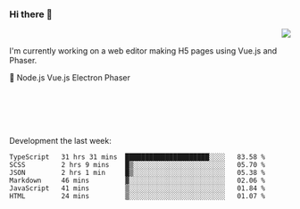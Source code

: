 ### Hi there 👋

<img align="right" src="https://github-readme-stats.vercel.app/api?username=jasonpanggo"/>

<br>
<p align="left">
I'm currently working on a web editor making H5 pages using Vue.js and Phaser.
</p>
<p align="left">
📖 Node.js Vue.js Electron Phaser
</p>
<br>
<br>
<br>
<br>

Development the last week:
<!--START_SECTION:waka-->

```text
TypeScript   31 hrs 31 mins  █████████████████████░░░░   83.58 %
SCSS         2 hrs 9 mins    █▒░░░░░░░░░░░░░░░░░░░░░░░   05.70 %
JSON         2 hrs 1 min     █▒░░░░░░░░░░░░░░░░░░░░░░░   05.38 %
Markdown     46 mins         ▓░░░░░░░░░░░░░░░░░░░░░░░░   02.06 %
JavaScript   41 mins         ▒░░░░░░░░░░░░░░░░░░░░░░░░   01.84 %
HTML         24 mins         ▒░░░░░░░░░░░░░░░░░░░░░░░░   01.07 %
```

<!--END_SECTION:waka-->

<!--
**JASONPANGGO/jasonpanggo** is a ✨ _special_ ✨ repository because its `README.md` (this file) appears on your GitHub profile.

Here are some ideas to get you started:

- 🔭 I’m currently working on ...
- 🌱 I’m currently learning ...
- 👯 I’m looking to collaborate on ...
- 🤔 I’m looking for help with ...
- 💬 Ask me about ...
- 📫 How to reach me: ...
- 😄 Pronouns: ...
- ⚡ Fun fact: ...
-->
